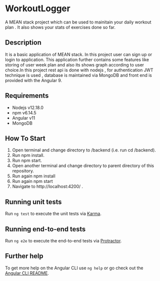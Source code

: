 # WorkoutLogger

A MEAN stack project which can be used to mainitain your daily workout plan . It also shows your stats of exercises done so far.

## Description

It is a basic application of MEAN stack. In this project user can sign up or login to application. This application further contains some features like storing of user week plan  and also its shows graph according to user choice.In this project rest api is done with nodejs , for authentication JWT technique is used , database is maintained via MongoDB and front end is provided with the Angular 9.

## Requirements
- Nodejs v12.18.0
- npm v6.14.5
- Angular v11
- MongoDB

## How To Start
1. Open terminal and change directory to /backend (i.e. run cd /backend). 
2. Run npm install.
3.  Run npm start.
4. Open another terminal and change directory to parent directory of this repository.
5. Run again npm install
6. Run again npm start
7. Navigate to http://localhost:4200/ .
 
## Running unit tests

Run `ng test` to execute the unit tests via [Karma](https://karma-runner.github.io).

## Running end-to-end tests

Run `ng e2e` to execute the end-to-end tests via [Protractor](http://www.protractortest.org/).

## Further help

To get more help on the Angular CLI use `ng help` or go check out the [Angular CLI README](https://github.com/angular/angular-cli/blob/master/README.md).
